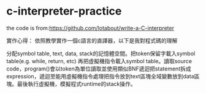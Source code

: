 # c-interpreter-practice
the code is from:https://github.com/lotabout/write-a-C-interpreter

實作心得：
依照教學實作一個c語言的直譯器，以下是我對程式碼的理解

分配symbol table, text, data, stack的記憶體空間。把token保留字載入symbol table(e.g. while, return, etc) 再把虛擬機指令載入symbol table。讀取source code，program()會以token為單位讀取並使用類似BNF遞迴把statement拆成expression，遞迴至能用虛擬機指令處理把指令放到text區塊全域變數放到data區塊。最後執行虛擬機，模擬程式runtime的stack操作。
